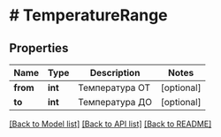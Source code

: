 # # TemperatureRange

## Properties

Name | Type | Description | Notes
------------ | ------------- | ------------- | -------------
**from** | **int** | Температура ОТ | [optional]
**to** | **int** | Температура ДО | [optional]

[[Back to Model list]](../../README.md#models) [[Back to API list]](../../README.md#endpoints) [[Back to README]](../../README.md)

